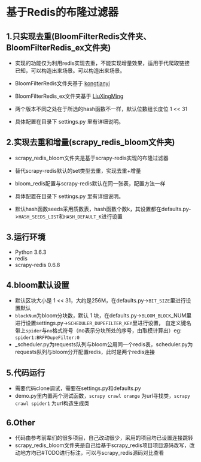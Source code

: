 # 基于Redis的布隆过滤器

## 1.只实现去重(BloomFilterRedis文件夹、BloomFilterRedis_ex文件夹)

- 实现的功能仅为利用redis实现去重，不能实现增量效果，适用于代爬取链接已知，可以构造出来场景。可以构造出来场景。
- BloomFilterRedis文件夹基于 [kongtianyi](https://github.com/kongtianyi/BloomFilterRedis)
- BloomFilterRedis_ex文件夹基于 [LiuXingMing](https://github.com/LiuXingMing/Scrapy_Redis_Bloomfilter)

- 两个版本不同之处在于所选的hash函数不一样，默认位数组长度位 1 << 31
- 具体配置在目录下 settings.py 里有详细说明。

## 2.实现去重和增量(scrapy_redis_bloom文件夹)

- scrapy_redis_bloom文件夹是基于scrapy-redis实现的布隆过滤器
- 替代scrapy-redis默认的set类型去重，实现去重+增量
- bloom_redis配置与scrapy-redis默认在同一张表，配置方法一样
- 具体配置在目录下 settings.py 里有详细说明。

- 默认hash函数seeds采用质数表，hash函数个数k，其设置都在defaults.py->`HASH_SEEDS_LIST`和`HASH_DEFAULT_K`进行设置


## 3.运行环境

- Python 3.6.3
- redis
- scrapy-redis 0.6.8


## 4.bloom默认设置

- 默认区块大小是 1 << 31，大约是256M，在defaults.py->`BIT_SIZE`里进行设置默认
- `blockNum`为bloom分块数，默认 1 块，在defaults.py->`BLOOM_BLOCK`_NUM里进行设置settings.py->`SCHEDULER_DUPEFILTER_KEY`里进行设置，
  自定义键名带上`spider`与`no`格式符号（no表示分块所处的序号，由取模计算出）eg: `spider1:BRFPDupeFilter:0`
- _scheduler.py为requests队列与bloom公用同一个redis表，scheduler.py为requests队列与bloom分开配置redis，此时是两个redis连接


## 5.代码运行

- 需要代码clone调试，需要在settings.py和defaults.py
- demo.py里内置两个测试函数，`scrapy crawl orange` 为url寻找类，`scrapy crawl spider1` 为url构造生成类

## 6.Other

- 代码由参考前辈们的很多项目，自己改动很少，采用的项目均已设置连接跳转
- scrapy_redis_bloom文件夹是自己给基于scrapy_redis项目项目源码改写，改动地方均已#TODO进行标注，可以与scrapy_redis源码对比查看
